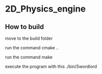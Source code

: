 # 2D_Physics_engine

## How to build

move to the build folder

run the command cmake ..

run the command make

execute the program with this ./bin/Swordlord
